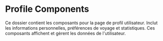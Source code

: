 # Profile Components

Ce dossier contient les composants pour la page de profil utilisateur.
Inclut les informations personnelles, préférences de voyage et statistiques.
Ces composants affichent et gèrent les données de l'utilisateur.

